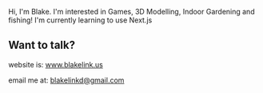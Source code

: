 Hi, I'm Blake. I'm interested in Games, 3D Modelling, Indoor Gardening and fishing! I'm currently learning to use Next.js

## Want to talk?
website is: www.blakelink.us

email me at: blakelinkd@gmail.com

<!---
blakelinkd/blakelinkd is a ✨ special ✨ repository because its `README.md` (this file) appears on your GitHub profile.
You can click the Preview link to take a look at your changes.
--->
